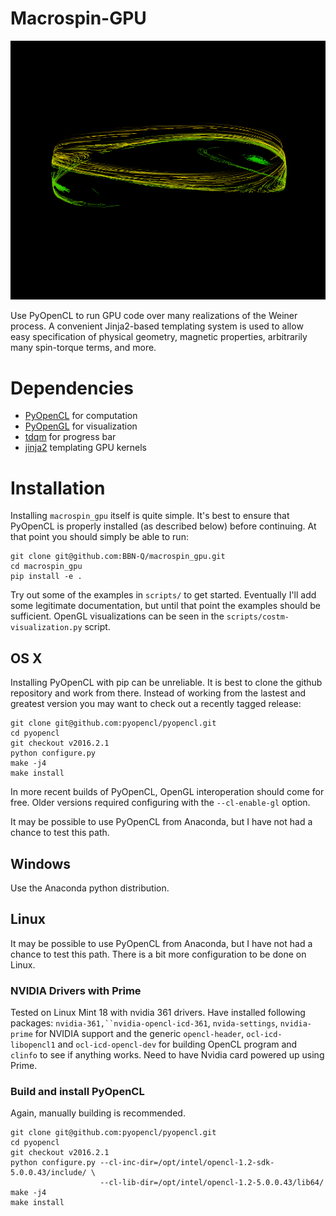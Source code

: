 # Macrospin-GPU

![macrospin_gpu](doc/COST-M-Vis.png)

Use PyOpenCL to run GPU code over many realizations of the Weiner process. A
convenient Jinja2-based templating system is used to allow easy specification of
physical geometry, magnetic properties, arbitrarily many spin-torque terms, and
more.

# Dependencies

* [PyOpenCL](http://mathema.tician.de/software/pyopencl/) for computation
* [PyOpenGL](http://pyopengl.sourceforge.net/) for visualization
* [tdqm](https://github.com/noamraph/tqdm) for progress bar
* [jinja2](http://jinja.pocoo.org/docs/dev/) templating GPU kernels

# Installation

Installing `macrospin_gpu` itself is quite simple. It's best to ensure that
PyOpenCL is properly installed (as described below) before continuing. At that
point you should simply be able to run:

```shell
git clone git@github.com:BBN-Q/macrospin_gpu.git
cd macrospin_gpu
pip install -e .
```

Try out some of the examples in `scripts/` to get started. Eventually I'll add
some legitimate documentation, but until that point the examples should be sufficient.
OpenGL visualizations can be seen in the `scripts/costm-visualization.py` script.

## OS X
Installing PyOpenCL with pip can be unreliable. It is best to clone the github
repository and work from there. Instead of working from the lastest and greatest
version you may want to check out a recently tagged release:

```shell
git clone git@github.com:pyopencl/pyopencl.git
cd pyopencl
git checkout v2016.2.1
python configure.py
make -j4
make install
```
In more recent builds of PyOpenCL, OpenGL interoperation should come for free.
Older versions required configuring with the `--cl-enable-gl` option.

It may be possible to use PyOpenCL from Anaconda, but I have not had a chance to
test this path.

## Windows
Use the Anaconda python distribution.

## Linux

It may be possible to use PyOpenCL from Anaconda, but I have not had a chance to
test this path. There is a bit more configuration to be done on Linux.

### NVIDIA Drivers with Prime

Tested on Linux Mint 18 with nvidia 361 drivers.  Have installed following
packages: `nvidia-361,``nvidia-opencl-icd-361`, `nvida-settings`, `nvidia-prime`
for NVIDIA support and the generic `opencl-header`, `ocl-icd-libopencl1` and
`ocl-icd-opencl-dev` for building OpenCL program and `clinfo` to see if anything
works. Need to have Nvidia card powered up using Prime.

### Build and install PyOpenCL
Again, manually building is recommended.

  ```shell
  git clone git@github.com:pyopencl/pyopencl.git
  cd pyopencl
  git checkout v2016.2.1
  python configure.py --cl-inc-dir=/opt/intel/opencl-1.2-sdk-5.0.0.43/include/ \
                      --cl-lib-dir=/opt/intel/opencl-1.2-5.0.0.43/lib64/
  make -j4
  make install
  ```
